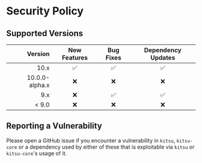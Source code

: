 # Security Policy

## Supported Versions


| Version        | New Features       | Bug Fixes          | Dependency Updates |
| -------------: | :----------------: | :----------------: | :----------------: |
| 10.x           | :white_check_mark: | :white_check_mark: | :white_check_mark: |
| 10.0.0-alpha.x | :x:                | :x:                | :x:                |
| 9.x            | :x:                | :white_check_mark: | :white_check_mark: |
| < 9.0          | :x:                | :x:                | :x:                |

## Reporting a Vulnerability

Please open a GitHub issue if you encounter a vulnerability in `kitsu`, `kitsu-core` or a dependency used by either of these that is exploitable via `kitsu` or `kitsu-core`'s usage of it.
